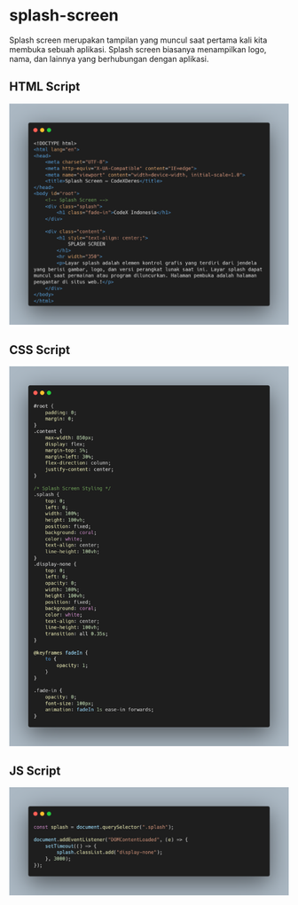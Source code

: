 # splash-screen
Splash screen merupakan tampilan yang muncul saat pertama kali kita membuka sebuah aplikasi. Splash screen biasanya menampilkan logo, nama, dan lainnya yang berhubungan dengan aplikasi.

## HTML Script
![HTML Scripted](html.png)

## CSS Script
![CSS Scripted](css.png)

## JS Script
![JS Scripted](js.png)
